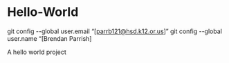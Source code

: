 # Hello-World
git config --global user.email “[parrb121@hsd.k12.or.us]”
git config --global user.name “[Brendan Parrish]

A hello world project


